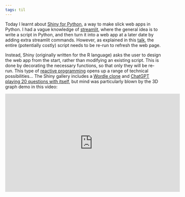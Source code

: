 ```yaml
---
tags: til
---
```


Today I learnt about [Shiny for Python](https://shiny.posit.co/py/), a way to make slick web apps in Python. I had a vague knowledge of [streamlit](https://streamlit.io/), where the general idea is to write a script in Python, and then turn it into a web app at a later date by adding extra streamlit commands. However, as explained in this [talk](https://youtu.be/ijRBbtT2tgc?si=EuAyTOhItzt_0Hza), the entire (potentially costly) script needs to be re-run to refresh the web page.

Instead, Shiny (originally written for the R language) asks the user to design the web app from the start, rather than modifying an existing script. This is done by decorating the necessary functions, so that only they will be re-run. This type of [reactive programming](https://shiny.posit.co/py/docs/reactive-programming.html) opens up a range of technical possibilities... The Shiny gallery includes a [Wordle clone](https://shinylive.io/py/app/#wordle) and [ChatGPT playing 20 questions with itself](https://youtu.be/0ovCLxttJGE?si=84UxrXJaoZUGAtFr&t=1051), but mind was particularly blown by the 3D graph demo in this video:

<iframe width="560" height="315" src="https://www.youtube-nocookie.com/embed/ijRBbtT2tgc?si=OsXR_xidthlQDquX&amp;start=1467" title="YouTube video player" frameborder="0" allow="accelerometer; autoplay; clipboard-write; encrypted-media; gyroscope; picture-in-picture; web-share" allowfullscreen></iframe>

